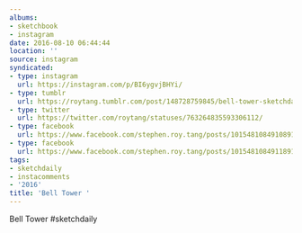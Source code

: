 ```yaml
---
albums:
- sketchbook
- instagram
date: 2016-08-10 06:44:44
location: ''
source: instagram
syndicated:
- type: instagram
  url: https://instagram.com/p/BI6ygvjBHYi/
- type: tumblr
  url: https://roytang.tumblr.com/post/148728759845/bell-tower-sketchdaily
- type: twitter
  url: https://twitter.com/roytang/statuses/763264835593306112/
- type: facebook
  url: https://www.facebook.com/stephen.roy.tang/posts/10154810849108912:0
- type: facebook
  url: https://www.facebook.com/stephen.roy.tang/posts/10154810849118912
tags:
- sketchdaily
- instacomments
- '2016'
title: 'Bell Tower '
---
```


Bell Tower #sketchdaily